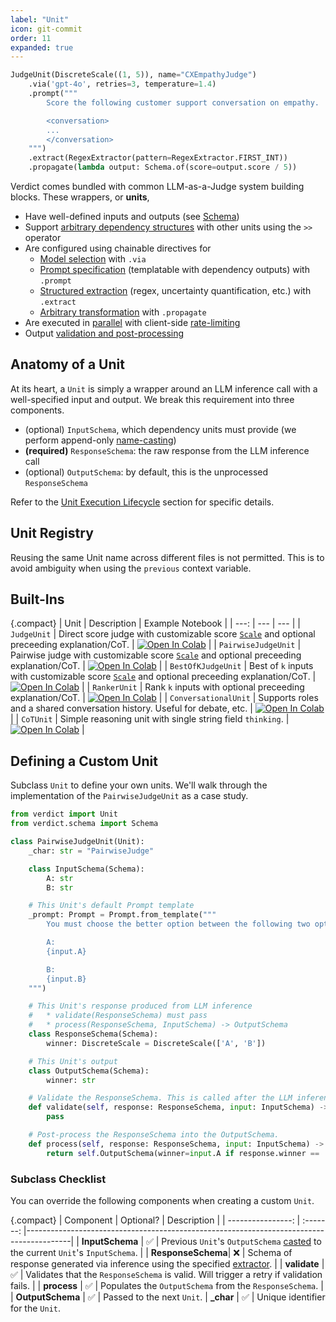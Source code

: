 ```yaml
---
label: "Unit"
icon: git-commit
order: 11
expanded: true
---
```


```python
JudgeUnit(DiscreteScale((1, 5)), name="CXEmpathyJudge")
    .via('gpt-4o', retries=3, temperature=1.4)
    .prompt("""
        Score the following customer support conversation on empathy.

        <conversation>
        ...
        </conversation>
    """)
    .extract(RegexExtractor(pattern=RegexExtractor.FIRST_INT))
    .propagate(lambda output: Schema.of(score=output.score / 5))
```

Verdict comes bundled with common LLM-as-a-Judge system building blocks. These wrappers, or **units**,
* Have well-defined inputs and outputs (see [Schema](./schema/schema.md))
* Support [arbitrary dependency structures](../programming-model/primitives.md#layers-are-ensembles-of-judges) with other units using the `>>` operator
* Are configured using chainable directives for
    * [Model selection](./model/model.md#usage) with `.via`
    * [Prompt specification](./prompt.md) (templatable with dependency outputs) with `.prompt`
    * [Structured extraction](./extractor.md) (regex, uncertainty quantification, etc.) with `.extract`
    * [Arbitrary transformation](./transform.md#propagate) with `.propagate`
* Are executed in [parallel](../programming-model/executor.md#pipeline-execution-lifecycle) with client-side [rate-limiting](./model/rate-limit.md)
* Output [validation and post-processing](#subclass-checklist)

## Anatomy of a Unit
At its heart, a `Unit` is simply a wrapper around an LLM inference call with a well-specified input and output. We break this requirement into three components.
* (optional) `InputSchema`, which dependency units must provide (we perform append-only [name-casting](./schema/schema.md#automatic-name-casting))
* **(required)** `ResponseSchema`: the raw response from the LLM inference call
* (optional) `OutputSchema`: by default, this is the unprocessed `ResponseSchema`

Refer to the [Unit Execution Lifecycle](../programming-model/executor.md#unit-execution-lifecycle) section for specific details.

## Unit Registry
Reusing the same Unit name across different files is not permitted. This is to avoid ambiguity when using the `previous` context variable.

## Built-Ins
{.compact}
| Unit | Description | Example Notebook |
| ---: | --- | --- |
| `JudgeUnit` | Direct score judge with customizable score [`Scale`](./schema/scale.md#usage) and optional preceeding explanation/CoT. | [![Open In Colab](https://colab.research.google.com/assets/colab-badge.svg)](https://colab.research.google.com/github/haizelabs/verdict/blob/main/notebooks/common/judge.ipynb) |
| `PairwiseJudgeUnit` | Pairwise judge with customizable score [`Scale`](./schema/scale.md#usage) and optional preceeding explanation/CoT. | [![Open In Colab](https://colab.research.google.com/assets/colab-badge.svg)](https://colab.research.google.com/github/haizelabs/verdict/blob/main/notebooks/common/judge.ipynb) |
| `BestOfKJudgeUnit` | Best of `k` inputs with customizable score [`Scale`](./schema/scale.md#usage) and optional preceeding explanation/CoT. | [![Open In Colab](https://colab.research.google.com/assets/colab-badge.svg)](https://colab.research.google.com/github/haizelabs/verdict/blob/main/notebooks/common/judge.ipynb) |
| `RankerUnit` | Rank `k` inputs with optional preceeding explanation/CoT. | [![Open In Colab](https://colab.research.google.com/assets/colab-badge.svg)](https://colab.research.google.com/github/haizelabs/verdict/blob/main/notebooks/common/ranker.ipynb) |
| `ConversationalUnit` | Supports roles and a shared conversation history. Useful for debate, etc. | [![Open In Colab](https://colab.research.google.com/assets/colab-badge.svg)](https://colab.research.google.com/github/haizelabs/verdict/blob/main/notebooks/common/conversational.ipynb) |
| `CoTUnit` | Simple reasoning unit with single string field `thinking`. | [![Open In Colab](https://colab.research.google.com/assets/colab-badge.svg)](https://colab.research.google.com/github/haizelabs/verdict/blob/main/notebooks/common/cot.ipynb) |

## Defining a Custom Unit
Subclass `Unit` to define your own units. We'll walk through the implementation of the `PairwiseJudgeUnit` as a case study.

```python
from verdict import Unit
from verdict.schema import Schema

class PairwiseJudgeUnit(Unit):
    _char: str = "PairwiseJudge"

    class InputSchema(Schema):
        A: str
        B: str

    # This Unit's default Prompt template
    _prompt: Prompt = Prompt.from_template("""
        You must choose the better option between the following two options based on how well they satisfy the following single criteria:

        A:
        {input.A}

        B:
        {input.B}
    """)

    # This Unit's response produced from LLM inference
    #   * validate(ResponseSchema) must pass
    #   * process(ResponseSchema, InputSchema) -> OutputSchema
    class ResponseSchema(Schema):
        winner: DiscreteScale = DiscreteScale(['A', 'B'])

    # This Unit's output
    class OutputSchema(Schema):
        winner: str

    # Validate the ResponseSchema. This is called after the LLM inference call.
    def validate(self, response: ResponseSchema, input: InputSchema) -> None:
        pass

    # Post-process the ResponseSchema into the OutputSchema.
    def process(self, response: ResponseSchema, input: InputSchema) -> OutputSchema:
        return self.OutputSchema(winner=input.A if response.winner == 'A' else input.B)
```

### Subclass Checklist
You can override the following components when creating a custom `Unit`.

{.compact}
| Component         | Optional? | Description                                                                             |
| ----------------: | :-------: |-----------------------------------------------------------------------------------------|
| **InputSchema**   | ✅        | Previous `Unit`'s `OutputSchema` [casted](./schema/schema.md#automatic-name-casting) to the current `Unit`'s `InputSchema`.          |
| **ResponseSchema**| ❌        | Schema of response generated via inference using the specified [extractor](./extractor.md). |
| **validate**      | ✅        | Validates that the `ResponseSchema` is valid. Will trigger a retry if validation fails. |
| **process**       | ✅        | Populates the `OutputSchema` from the `ResponseSchema`.                                 |
| **OutputSchema**  | ✅        | Passed to the next `Unit`.
| **_char**         | ✅        | Unique identifier for the `Unit`.
